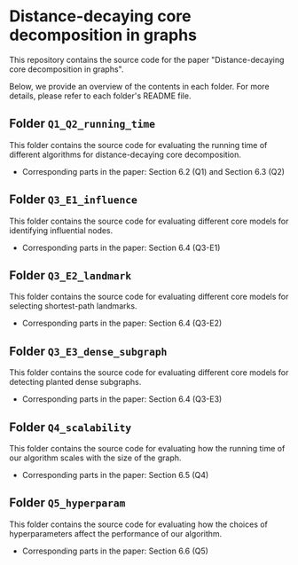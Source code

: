 # Distance-decaying core decomposition in graphs

This repository contains the source code for the paper "Distance-decaying core decomposition in graphs".

Below, we provide an overview of the contents in each folder. For more details, please refer to each folder's README file.

## Folder `Q1_Q2_running_time`

This folder contains the source code for evaluating the running time of different algorithms for distance-decaying core decomposition.

- Corresponding parts in the paper: Section 6.2 (Q1) and Section 6.3 (Q2)

## Folder `Q3_E1_influence`

This folder contains the source code for evaluating different core models for identifying influential nodes.

- Corresponding parts in the paper: Section 6.4 (Q3-E1)

## Folder `Q3_E2_landmark`

This folder contains the source code for evaluating different core models for selecting shortest-path landmarks.

- Corresponding parts in the paper: Section 6.4 (Q3-E2)

## Folder `Q3_E3_dense_subgraph`

This folder contains the source code for evaluating different core models for detecting planted dense subgraphs.

- Corresponding parts in the paper: Section 6.4 (Q3-E3)

## Folder `Q4_scalability`

This folder contains the source code for evaluating how the running time of our algorithm scales with the size of the graph.

- Corresponding parts in the paper: Section 6.5 (Q4)

## Folder `Q5_hyperparam`

This folder contains the source code for evaluating how the choices of hyperparameters affect the performance of our algorithm.

- Corresponding parts in the paper: Section 6.6 (Q5)
